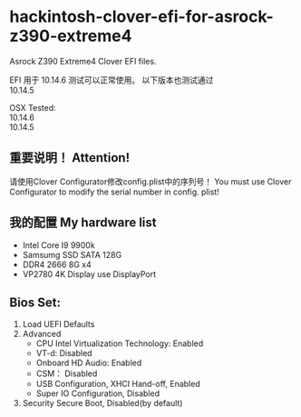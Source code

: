 # hackintosh-clover-efi-for-asrock-z390-extreme4
Asrock Z390 Extreme4 Clover EFI files.

EFI 用于 10.14.6 测试可以正常使用。
以下版本也测试通过   
10.14.5   

OSX Tested:   
10.14.6   
10.14.5   

## 重要说明！ Attention!
请使用Clover Configurator修改config.plist中的序列号！
You must use Clover Configurator to modify the serial number in config. plist!

## 我的配置 My hardware list
- Intel Core I9 9900k
- Samsumg SSD SATA 128G
- DDR4 2666 8G x4 
- VP2780 4K Display use DisplayPort

## Bios Set:	
1. Load UEFI Defaults	
2. Advanced	
    - CPU Intel Virtualization Technology: Enabled	 
    - VT-d: Disabled	
    - Onboard HD Audio: Enabled	
    - CSM： Disabled
    - USB Configuration, XHCI Hand-off, Enabled	
    - Super IO Configuration, Disabled	
3. Security	
Secure Boot, Disabled(by default)	
